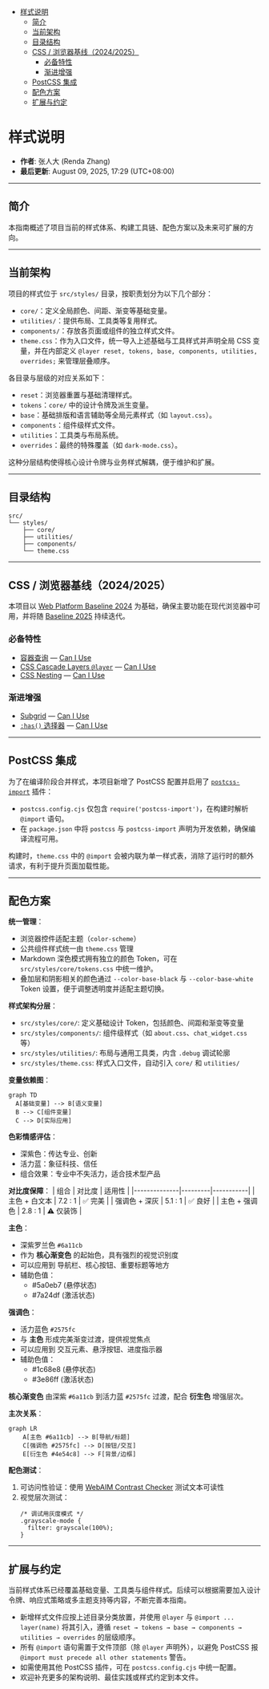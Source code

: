 <!-- START doctoc generated TOC please keep comment here to allow auto update -->
<!-- DON'T EDIT THIS SECTION, INSTEAD RE-RUN doctoc TO UPDATE -->

- [样式说明](#%E6%A0%B7%E5%BC%8F%E8%AF%B4%E6%98%8E)
  - [简介](#%E7%AE%80%E4%BB%8B)
  - [当前架构](#%E5%BD%93%E5%89%8D%E6%9E%B6%E6%9E%84)
  - [目录结构](#%E7%9B%AE%E5%BD%95%E7%BB%93%E6%9E%84)
  - [CSS / 浏览器基线（2024/2025）](#css--%E6%B5%8F%E8%A7%88%E5%99%A8%E5%9F%BA%E7%BA%BF20242025)
    - [必备特性](#%E5%BF%85%E5%A4%87%E7%89%B9%E6%80%A7)
    - [渐进增强](#%E6%B8%90%E8%BF%9B%E5%A2%9E%E5%BC%BA)
  - [PostCSS 集成](#postcss-%E9%9B%86%E6%88%90)
  - [配色方案](#%E9%85%8D%E8%89%B2%E6%96%B9%E6%A1%88)
  - [扩展与约定](#%E6%89%A9%E5%B1%95%E4%B8%8E%E7%BA%A6%E5%AE%9A)

<!-- END doctoc generated TOC please keep comment here to allow auto update -->

# 样式说明

- **作者**: 张人大 (Renda Zhang)
- **最后更新**: August 09, 2025, 17:29 (UTC+08:00)

---

## 简介

本指南概述了项目当前的样式体系、构建工具链、配色方案以及未来可扩展的方向。

---

## 当前架构

项目的样式位于 `src/styles/` 目录，按职责划分为以下几个部分：

- `core/`：定义全局颜色、间距、渐变等基础变量。
- `utilities/`：提供布局、工具类等复用样式。
- `components/`：存放各页面或组件的独立样式文件。
- `theme.css`：作为入口文件，统一导入上述基础与工具样式并声明全局 CSS 变量，并在内部定义 `@layer reset, tokens, base, components, utilities, overrides;` 来管理层叠顺序。

各目录与层级的对应关系如下：

- `reset`：浏览器重置与基础清理样式。
- `tokens`：`core/` 中的设计令牌及派生变量。
- `base`：基础排版和语言辅助等全局元素样式（如 `layout.css`）。
- `components`：组件级样式文件。
- `utilities`：工具类与布局系统。
- `overrides`：最终的特殊覆盖（如 `dark-mode.css`）。

这种分层结构使得核心设计令牌与业务样式解耦，便于维护和扩展。

---

## 目录结构

```
src/
└── styles/
    ├── core/
    ├── utilities/
    ├── components/
    └── theme.css
```

---

## CSS / 浏览器基线（2024/2025）

本项目以 [Web Platform Baseline 2024](https://web.dev/baseline/2024/) 为基础，确保主要功能在现代浏览器中可用，并将随 [Baseline 2025](https://web.dev/baseline/2025/) 持续迭代。

### 必备特性
- [容器查询](https://developer.mozilla.org/docs/Web/CSS/CSS_container_queries) — [Can I Use](https://caniuse.com/css-container-queries)
- [CSS Cascade Layers `@layer`](https://developer.mozilla.org/docs/Web/CSS/@layer) — [Can I Use](https://caniuse.com/css-cascade-layers)
- [CSS Nesting](https://developer.mozilla.org/docs/Web/CSS/CSS_Nesting_Rules) — [Can I Use](https://caniuse.com/css-nesting)

### 渐进增强
- [Subgrid](https://developer.mozilla.org/docs/Web/CSS/CSS_Grid_Layout/Subgrid) — [Can I Use](https://caniuse.com/css-subgrid)
- [`:has()` 选择器](https://developer.mozilla.org/docs/Web/CSS/:has) — [Can I Use](https://caniuse.com/css-has)

---

## PostCSS 集成

为了在编译阶段合并样式，本项目新增了 PostCSS 配置并启用了 [`postcss-import`](https://github.com/postcss/postcss-import) 插件：

- `postcss.config.cjs` 仅包含 `require('postcss-import')`，在构建时解析 `@import` 语句。
- 在 `package.json` 中将 `postcss` 与 `postcss-import` 声明为开发依赖，确保编译流程可用。

构建时，`theme.css` 中的 `@import` 会被内联为单一样式表，消除了运行时的额外请求，有利于提升页面加载性能。

---

## 配色方案

**统一管理**：
- 浏览器控件适配主题（`color-scheme`）
- 公共组件样式统一由 `theme.css` 管理
- Markdown 深色模式拥有独立的颜色 Token，可在 `src/styles/core/tokens.css` 中统一维护。
- 叠加层和阴影相关的颜色通过 `--color-base-black` 与 `--color-base-white` Token 设置，便于调整透明度并适配主题切换。

**样式架构分层**：
- `src/styles/core/`: 定义基础设计 Token，包括颜色、间距和渐变等变量
- `src/styles/components/`: 组件级样式（如 `about.css`、`chat_widget.css` 等）
- `src/styles/utilities/`: 布局与通用工具类，内含 `.debug` 调试轮廓
- `src/styles/theme.css`: 样式入口文件，自动引入 `core/` 和 `utilities/`

**变量依赖图**：
```mermaid
graph TD
  A[基础变量] --> B[语义变量]
  B --> C[组件变量]
  C --> D[实际应用]
```

**色彩情感评估**：
- 深紫色：传达专业、创新
- 活力蓝：象征科技、信任
- 组合效果：专业中不失活力，适合技术型产品

**对比度保障**：
| 组合         | 对比度   | 适用性    |
|--------------|---------|-----------|
| 主色 + 白文本 | 7.2 : 1 | ✅ 完美   |
| 强调色 + 深灰 | 5.1 : 1 | ✅ 良好   |
| 主色 + 强调色 | 2.8 : 1 | ⚠️ 仅装饰 |

**主色**：
- 深紫罗兰色 `#6a11cb`
- 作为 **核心渐变色** 的起始色，具有强烈的视觉识别度
- 可以应用到 导航栏、核心按钮、重要标题等地方
- 辅助色值：
  - #5a0eb7 (悬停状态)
  - #7a24df (激活状态)

**强调色**：
- 活力蓝色 `#2575fc`
- 与 **主色** 形成完美渐变过渡，提供视觉焦点
- 可以应用到 交互元素、悬浮按钮、进度指示器
- 辅助色值：
  - #1c68e8 (悬停状态)
  - #3e86ff (激活状态)

**核心渐变色** 由深紫 `#6a11cb` 到活力蓝 `#2575fc` 过渡，配合 **衍生色** 增强层次。

**主次关系**：
```mermaid
graph LR
    A[主色 #6a11cb] --> B[导航/标题]
    C[强调色 #2575fc] --> D[按钮/交互]
    E[衍生色 #4e54c8] --> F[背景/边框]
```

**配色测试**：
1. 可访问性验证：使用 [WebAIM Contrast Checker](https://webaim.org/resources/contrastchecker/) 测试文本可读性
2. 视觉层次测试：
   ```
   /* 调试用灰度模式 */
   .grayscale-mode {
     filter: grayscale(100%);
   }
   ```

---

## 扩展与约定

当前样式体系已经覆盖基础变量、工具类与组件样式。后续可以根据需要加入设计令牌、响应式策略或多主题支持等内容，不断完善本指南。

- 新增样式文件应按上述目录分类放置，并使用 `@layer` 与 `@import ... layer(name)` 将其引入，遵循 `reset → tokens → base → components → utilities → overrides` 的层级顺序。
- 所有 `@import` 语句需置于文件顶部（除 `@layer` 声明外），以避免 PostCSS 报 `@import must precede all other statements` 警告。
- 如需使用其他 PostCSS 插件，可在 `postcss.config.cjs` 中统一配置。
- 欢迎补充更多的架构说明、最佳实践或样式约定到本文件。

